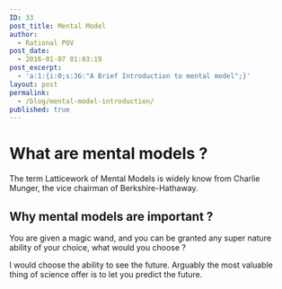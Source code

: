 ```yaml
---
ID: 33
post_title: Mental Model
author:
  - Rational POV
post_date:
  - 2016-01-07 01:03:19
post_excerpt:
  - 'a:1:{i:0;s:36:"A Brief Introduction to mental model";}'
layout: post
permalink:
  - /blog/mental-model-introduction/
published: true
---
```

# What are mental models ?

The term Latticework of Mental Models is widely know from Charlie Munger, the vice chairman of Berkshire-Hathaway.

## Why mental models are important ?

You are given a magic wand, and you can be granted any super nature ability of your choice, what would you choose ?

I would choose the ability to see the future. Arguably the most valuable thing of science offer is to let you predict the future.